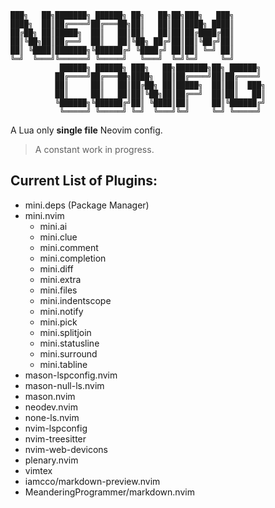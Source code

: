 ```
███╗   ██╗███████╗ ██████╗ ██╗   ██╗██╗███╗   ███╗
████╗  ██║██╔════╝██╔═══██╗██║   ██║██║████╗ ████║
██╔██╗ ██║█████╗  ██║   ██║██║   ██║██║██╔████╔██║
██║╚██╗██║██╔══╝  ██║   ██║╚██╗ ██╔╝██║██║╚██╔╝██║
██║ ╚████║███████╗╚██████╔╝ ╚████╔╝ ██║██║ ╚═╝ ██║
╚═╝  ╚═══╝╚══════╝ ╚═════╝   ╚═══╝  ╚═╝╚═╝     ╚═╝
           ██████╗ ██████╗ ███╗   ██╗███████╗██╗ ██████╗
          ██╔════╝██╔═══██╗████╗  ██║██╔════╝██║██╔════╝
          ██║     ██║   ██║██╔██╗ ██║█████╗  ██║██║  ███╗
          ██║     ██║   ██║██║╚██╗██║██╔══╝  ██║██║   ██║
          ╚██████╗╚██████╔╝██║ ╚████║██║     ██║╚██████╔╝
           ╚═════╝ ╚═════╝ ╚═╝  ╚═══╝╚═╝     ╚═╝ ╚═════╝
```

A Lua only **single file** Neovim config.

> A constant work in progress.

## Current List of Plugins:

- mini.deps (Package Manager)
- mini.nvim
  - mini.ai
  - mini.clue
  - mini.comment
  - mini.completion
  - mini.diff
  - mini.extra
  - mini.files
  - mini.indentscope
  - mini.notify
  - mini.pick
  - mini.splitjoin
  - mini.statusline
  - mini.surround
  - mini.tabline
- mason-lspconfig.nvim
- mason-null-ls.nvim
- mason.nvim
- neodev.nvim
- none-ls.nvim
- nvim-lspconfig
- nvim-treesitter
- nvim-web-devicons
- plenary.nvim
- vimtex
- iamcco/markdown-preview.nvim
- MeanderingProgrammer/markdown.nvim

